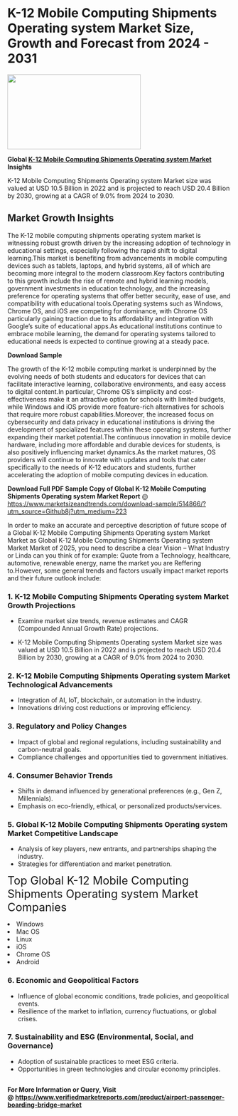 <H1>K-12 Mobile Computing Shipments Operating system Market Size, Growth and Forecast from 2024 - 2031</H1><img class="aligncenter size-medium wp-image-584254" src="https://thirdeyenews.in/wp-content/uploads/2024/09/Global-Market-Research-300x168.jpeg" alt="" width="300" height="168" /><p><strong>Global&nbsp;<a href="https://www.marketsizeandtrends.com/download-sample/514866/?utm_source=Github8j?utm_medium=223">K-12 Mobile Computing Shipments Operating system Market</a> Insights</strong></p><p>K-12 Mobile Computing Shipments Operating system Market size was valued at USD 10.5 Billion in 2022 and is projected to reach USD 20.4 Billion by 2030, growing at a CAGR of 9.0% from 2024 to 2030.</p><p><h2>Market Growth Insights</h2> <p>The K-12 mobile computing shipments operating system market is witnessing robust growth driven by the increasing adoption of technology in educational settings, especially following the rapid shift to digital learning.This market is benefiting from advancements in mobile computing devices such as tablets, laptops, and hybrid systems, all of which are becoming more integral to the modern classroom.Key factors contributing to this growth include the rise of remote and hybrid learning models, government investments in education technology, and the increasing preference for operating systems that offer better security, ease of use, and compatibility with educational tools.Operating systems such as Windows, Chrome OS, and iOS are competing for dominance, with Chrome OS particularly gaining traction due to its affordability and integration with Google’s suite of educational apps.As educational institutions continue to embrace mobile learning, the demand for operating systems tailored to educational needs is expected to continue growing at a steady pace.</p> <p><strong>Download Sample</strong></p> <p>The growth of the K-12 mobile computing market is underpinned by the evolving needs of both students and educators for devices that can facilitate interactive learning, collaborative environments, and easy access to digital content.In particular, Chrome OS’s simplicity and cost-effectiveness make it an attractive option for schools with limited budgets, while Windows and iOS provide more feature-rich alternatives for schools that require more robust capabilities.Moreover, the increased focus on cybersecurity and data privacy in educational institutions is driving the development of specialized features within these operating systems, further expanding their market potential.The continuous innovation in mobile device hardware, including more affordable and durable devices for students, is also positively influencing market dynamics.As the market matures, OS providers will continue to innovate with updates and tools that cater specifically to the needs of K-12 educators and students, further accelerating the adoption of mobile computing devices in education.</p> <p><span class=""><strong>Download Full PDF Sample Copy of Global K-12 Mobile Computing Shipments Operating system Market Report</strong> @ <a href="https://www.marketsizeandtrends.com/download-sample/514866/?utm_source=Github8j?utm_medium=223" target="_blank">https://www.marketsizeandtrends.com/download-sample/514866/?utm_source=Github8j?utm_medium=223</a></span></p><p>In order to make an accurate and perceptive description of future scope of a Global&nbsp;K-12 Mobile Computing Shipments Operating system Market Market as Global&nbsp;K-12 Mobile Computing Shipments Operating system Market Market of 2025, you need to describe a clear Vision &ndash; What Industry or Linda can you think of for example: Quote from a Technology, healthcare, automotive, renewable energy, name the market you are Reffering to.However, some general trends and factors usually impact market reports and their future outlook include:</p><h3>1.&nbsp;<strong>K-12 Mobile Computing Shipments Operating system Market Growth Projections</strong></h3><ul><li>Examine market size trends, revenue estimates and CAGR (Compounded Annual Growth Rate) projections.</li><li><p>K-12 Mobile Computing Shipments Operating system Market size was valued at USD 10.5 Billion in 2022 and is projected to reach USD 20.4 Billion by 2030, growing at a CAGR of 9.0% from 2024 to 2030.</p></li></ul><h3>2.&nbsp;<strong>K-12 Mobile Computing Shipments Operating system Market Technological Advancements</strong></h3><ul><li>Integration of AI, IoT, blockchain, or automation in the industry.</li><li>Innovations driving cost reductions or improving efficiency.</li></ul><h3>3.&nbsp;<strong>Regulatory and Policy Changes</strong></h3><ul><li>Impact of global and regional regulations, including sustainability and carbon-neutral goals.</li><li>Compliance challenges and opportunities tied to government initiatives.</li></ul><h3>4.&nbsp;<strong>Consumer Behavior Trends</strong></h3><ul><li>Shifts in demand influenced by generational preferences (e.g., Gen Z, Millennials).</li><li>Emphasis on eco-friendly, ethical, or personalized products/services.</li></ul><h3>5.&nbsp;<strong>Global K-12 Mobile Computing Shipments Operating system Market Competitive Landscape</strong></h3><ul><li>Analysis of key players, new entrants, and partnerships shaping the industry.</li><li>Strategies for differentiation and market penetration.</li></ul><p data-pm-slice="1 1 []"><span style="color: inherit; font-family: inherit; font-size: 25px;">Top Global K-12 Mobile Computing Shipments Operating system Market Companies</span></p><div class="" data-test-id=""><p><li>Windows</li><li> Mac OS</li><li> Linux</li><li> iOS</li><li> Chrome OS</li><li> Android</li></p></div><h3>6.&nbsp;<strong>Economic and Geopolitical Factors</strong></h3><ul><li>Influence of global economic conditions, trade policies, and geopolitical events.</li><li>Resilience of the market to inflation, currency fluctuations, or global crises.</li></ul><h3>7.&nbsp;<strong>Sustainability and ESG (Environmental, Social, and Governance)</strong></h3><ul><li>Adoption of sustainable practices to meet ESG criteria.</li><li>Opportunities in green technologies and circular economy principles.</li></ul><h2><strong style="font-size: 14px;">For More Information or Query, Visit @&nbsp;</strong><a style="background-color: #ffffff; font-size: 14px;" href="https://www.marketsizeandtrends.com/report/k-12-mobile-computing-shipments-operating-system-market/" target="_blank">https://www.verifiedmarketreports.com/product/airport-passenger-boarding-bridge-market</a></h2>